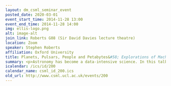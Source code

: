 ```yaml
---
layout: dm_csml_seminar_event
posted_date: 2020-03-01
event_start_time: 2014-11-28 13:00
event_end_time: 2014-11-28 14:00
img: ellis-logo.png
alt: image-alt
join_link: Roberts G08 (Sir David Davies lecture theatre)
location: Zoom
speaker: Stephen Roberts
affiliation: Oxford University
title: Planets, Pulsars, People and Petabytes&#58; Explorations of Machine Learning in Astronomy
summary: <p>Astronomy has become a data-intensive science. In this talk we highlight our recent work in using scalable machine learning methods for astronomical data analysis and exploration. We consider the role of scalable Bayesian inference for inferring and removing systematic corruptions in data, detection of astrophysical transients &amp; large-scale aggregation of information in a citizen science project.</p><p>Bio&#58; Stephen's main area of research lies in machine learning approaches to data analysis. He has particular interests in the development of machine learning theory for problems in time series analysis and decision theory. Current research applies Bayesian statistics, graphical models and information theory to diverse problem domains including astronomy, mathematical biology, finance and sensor networks. He leads the Machine Learning Research Group, is a Professorial Fellow of Somerville College and a faculty member of the Oxford-Man Institute.</p><p>speaker's webpage&#58; http&#58;//www.robots.ox.ac.uk/~sjrob/</p><p>Video of the talk <a href="http&#58;//www.csml.ucl.ac.uk/userdata/lunch_talks/videos/CSML_Seminars_2014-11-28.html">here</a>.</p>
icalendar: /ics/id/200
calendar_name: csml_id_200.ics
old_url: http://www.csml.ucl.ac.uk/events/200
---
```

